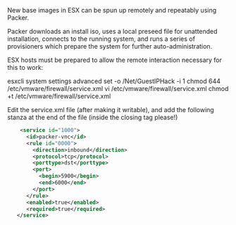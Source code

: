 New base images in ESX can be spun up remotely and repeatably using Packer.

Packer downloads an install iso, uses a local preseed file for unattended installation, connects to the running system, and runs a series of provisioners which prepare the system for further auto-administration.

ESX hosts must be prepared to allow the remote interaction necessary for this to work:

  esxcli system settings advanced set -o /Net/GuestIPHack -i 1
  chmod 644 /etc/vmware/firewall/service.xml
  vi /etc/vmware/firewall/service.xml
  chmod +t /etc/vmware/firewall/service.xml

Edit the service.xml file (after making it writable), and add the following stanza at the end of the file (inside the closing tag please!)

```xml
    <service id="1000">
      <id>packer-vnc</id>
      <rule id="0000">
        <direction>inbound</direction>
        <protocol>tcp</protocol>
        <porttype>dst</porttype>
        <port>
          <begin>5900</begin>
          <end>6000</end>
        </port>
      </rule>
      <enabled>true</enabled>
      <required>true</required>
   </service>
```
